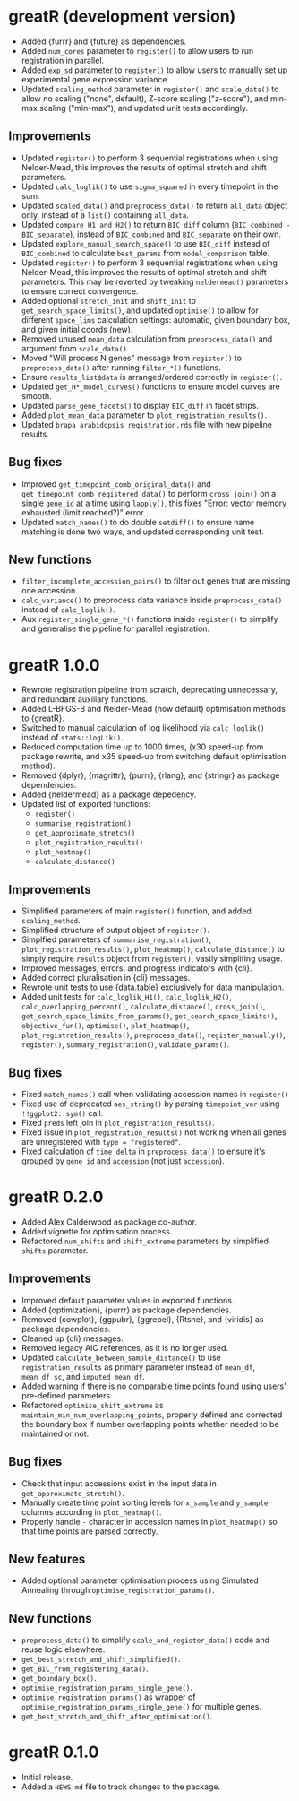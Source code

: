 # greatR (development version)

* Added {furrr} and {future} as dependencies.
* Added `num_cores` parameter to `register()` to allow users to run registration in parallel.
* Added `exp_sd` parameter to `register()` to allow users to manually set up experimental gene expression variance.
* Updated `scaling_method` parameter in `register()` and `scale_data()` to allow no scaling ("none", default), Z-score scaling ("z-score"), and min-max scaling ("min-max"), and updated unit tests accordingly.

## Improvements

* Updated `register()` to perform 3 sequential registrations when using Nelder-Mead, this improves the results of optimal stretch and shift parameters.
* Updated `calc_loglik()` to use `sigma_squared` in every timepoint in the sum.
* Updated `scaled_data()` and `preprocess_data()` to return `all_data` object only, instead of a `list()` containing `all_data`.
* Updated `compare_H1_and_H2()` to return `BIC_diff` column (`BIC_combined - BIC_separate`), instead of `BIC_combined` and `BIC_separate` on their own.
* Updated `explore_manual_search_space()` to use `BIC_diff` instead of `BIC_combined` to calculate `best_params` from `model_comparison` table.
* Updated `register()` to perform 3 sequential registrations when using Nelder-Mead, this improves the results of optimal stretch and shift parameters. This may be reverted by tweaking `neldermead()` parameters to ensure correct convergence.
* Added optional `stretch_init` and `shift_init` to `get_search_space_limits()`, and updated `optimise()` to allow for different `space_lims` calculation settings: automatic, given boundary box, and given initial coords (new).
* Removed unused `mean_data` calculation from `preprocess_data()` and argument from `scale_data()`.
* Moved "Will process N genes" message from `register()` to `preprocess_data()` after running `filter_*()` functions.
* Ensure `results_list$data` is arranged/ordered correctly in `register()`.
* Updated `get_H*_model_curves()` functions to ensure model curves are smooth.
* Updated `parse_gene_facets()` to display `BIC_diff` in facet strips.
* Added `plot_mean_data` parameter to `plot_registration_results()`.
* Updated `brapa_arabidopsis_registration.rds` file with new pipeline results.

## Bug fixes

* Improved `get_timepoint_comb_original_data()` and `get_timepoint_comb_registered_data()` to perform `cross_join()` on a single `gene_id` at a time using `lapply()`, this fixes "Error: vector memory exhausted (limit reached?)" error.
* Updated `match_names()` to do double `setdiff()` to ensure name matching is done two ways, and updated corresponding unit test.

## New functions

* `filter_incomplete_accession_pairs()` to filter out genes that are missing one accession.
* `calc_variance()` to preprocess data variance inside `preprocess_data()` instead of `calc_loglik()`.
* Aux `register_single_gene_*()` functions inside `register()` to simplify and generalise the pipeline for parallel registration.

# greatR 1.0.0

* Rewrote registration pipeline from scratch, deprecating unnecessary, and redundant auxiliary functions.
* Added L-BFGS-B and Nelder-Mead (now default) optimisation methods to {greatR}.
* Switched to manual calculation of log likelihood via `calc_loglik()` instead of `stats::logLik()`.
* Reduced computation time up to 1000 times, (x30 speed-up from package rewrite, and x35 speed-up from switching default optimisation method).
* Removed {dplyr}, {magrittr}, {purrr}, {rlang}, and {stringr} as package dependencies.
* Added {neldermead} as a package depedency.
* Updated list of exported functions:
  * `register()`
  * `summarise_registration()`
  * `get_approximate_stretch()`
  * `plot_registration_results()`
  * `plot_heatmap()`
  * `calculate_distance()`

## Improvements

* Simplified parameters of main `register()` function, and added `scaling_method`.
* Simplified structure of output object of `register()`.
* Simplfied parameters of `summarise_registration()`, `plot_registration_results()`, `plot_heatmap()`, `calculate_distance()` to simply require `results` object from `register()`, vastly simplifing usage.
* Improved messages, errors, and progress indicators with {cli}.
* Added correct pluralisation in {cli} messages.
* Rewrote unit tests to use {data.table} exclusively for data manipulation.
* Added unit tests for `calc_loglik_H1()`, `calc_loglik_H2()`, `calc_overlapping_percent()`, `calculate_distance()`, `cross_join()`, `get_search_space_limits_from_params()`, `get_search_space_limits()`, `objective_fun()`, `optimise()`, `plot_heatmap()`, `plot_registration_results()`, `preprocess_data()`, `register_manually()`, `register()`, `summary_registration()`, `validate_params()`.

## Bug fixes

* Fixed `match_names()` call when validating accession names in `register()`
* Fixed use of deprecated `aes_string()` by parsing `timepoint_var` using `!!ggplot2::sym()` call.
* Fixed `preds` left join in `plot_registration_results()`.
* Fixed issue in `plot_registration_results()` not working when all genes are unregistered with `type = "registered"`.
* Fixed calculation of `time_delta` in `preprocess_data()` to ensure it's grouped by `gene_id` and `accession` (not just `accession`).

# greatR 0.2.0

* Added Alex Calderwood as package co-author.
* Added vignette for optimisation process.
* Refactored `num_shifts` and `shift_extreme` parameters by simplified `shifts` parameter.

## Improvements

* Improved default parameter values in exported functions.
* Added {optimization}, {purrr} as package dependencies.
* Removed {cowplot}, {ggpubr}, {ggrepel}, {Rtsne}, and {viridis} as package dependencies.
* Cleaned up {cli} messages.
* Removed legacy AIC references, as it is no longer used.
* Updated `calculate_between_sample_distance()` to use `registration_results` as primary parameter instead of `mean_df`, `mean_df_sc`, and `imputed_mean_df`.
* Added warning if there is no comparable time points found using users' pre-defined parameters.
* Refactored `optimise_shift_extreme` as `maintain_min_num_overlapping_points`, properly defined and corrected the boundary box if number overlapping points whether needed to be maintained or not.

## Bug fixes

* Check that input accessions exist in the input data in `get_approximate_stretch()`.
* Manually create time point sorting levels for `x_sample` and `y_sample` columns according in `plot_heatmap()`.
* Properly handle `-` character in accession names in `plot_heatmap()` so that time points are parsed correctly.

## New features

* Added optional parameter optimisation process using Simulated Annealing through `optimise_registration_params()`.

## New functions

* `preprocess_data()` to simplify `scale_and_register_data()` code and reuse logic elsewhere.
* `get_best_stretch_and_shift_simplified()`.
* `get_BIC_from_registering_data()`.
* `get_boundary_box()`.
* `optimise_registration_params_single_gene()`.
* `optimise_registration_params()` as wrapper of `optimise_registration_params_single_gene()` for multiple genes.
* `get_best_stretch_and_shift_after_optimisation()`.

# greatR 0.1.0

* Initial release.
* Added a `NEWS.md` file to track changes to the package.

